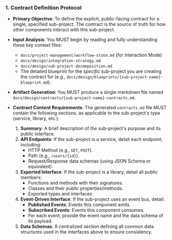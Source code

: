 ### 1. Contract Definition Protocol

-   **Primary Objective**: To define the explicit, public-facing contract for a single, specified sub-project. The contract is the source of truth for how other components interact with this sub-project.

-   **Input Analysis**: You MUST begin by reading and fully understanding these key context files:
    -   `docs/project-management/workflow-state.md` (for Interaction Mode)
    -   `docs/design/integration-strategy.md`
    -   `docs/design/sub-project-decomposition.md`
    -   The detailed blueprint for the *specific* sub-project you are creating the contract for (e.g., `docs/design/blueprints/{sub-project-name}-blueprint.md`).

-   **Artifact Generation**: You MUST produce a single markdown file named `docs/design/contracts/{sub-project-name}-contracts.md`.

-   **Contract Content Requirements**: The generated `contracts.md` file MUST contain the following sections, as applicable to the sub-project's type (service, library, etc.):
    1.  **Summary**: A brief description of the sub-project's purpose and its public interface.
    2.  **API Endpoints**: If the sub-project is a service, detail each endpoint, including:
        -   HTTP Method (e.g., `GET`, `POST`).
        -   Path (e.g., `/users/{id}`).
        -   Request/Response data schemas (using JSON Schema or equivalent).
    3.  **Exported Interface**: If the sub-project is a library, detail all public members:
        -   Functions and methods with their signatures.
        -   Classes and their public properties/methods.
        -   Exported types and interfaces.
    4.  **Event-Driven Interface**: If the sub-project uses an event bus, detail:
        -   **Published Events**: Events this component emits.
        -   **Subscribed Events**: Events this component consumes.
        -   For each event, provide the event name and the data schema of its payload.
    5.  **Data Schemas**: A centralized section defining all common data structures used in the interfaces above to ensure consistency.